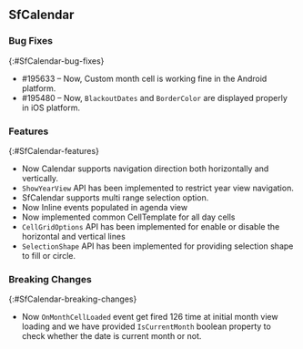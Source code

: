 ## SfCalendar


### Bug Fixes
{:#SfCalendar-bug-fixes} 

* \#195633 – Now, Custom month cell is working fine in the Android platform.
* \#195480 – Now, `BlackoutDates` and `BorderColor` are displayed properly in iOS platform.

### Features
{:#SfCalendar-features}

* Now Calendar supports navigation direction both horizontally and vertically.
* `ShowYearView` API has been implemented to restrict year view navigation.
* SfCalendar supports multi range selection option.
* Now Inline events populated in agenda view
* Now implemented common CellTemplate for all day cells
* `CellGridOptions` API has been implemented for enable or disable the horizontal and vertical lines
* `SelectionShape` API has been implemented for providing selection shape to fill or circle.


### Breaking Changes
{:#SfCalendar-breaking-changes}

* Now `OnMonthCellLoaded` event get fired 126 time at initial month view loading and we have provided `IsCurrentMonth` boolean property to check whether the date is current month or not.
